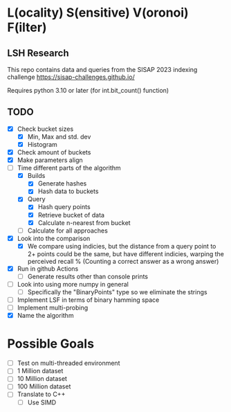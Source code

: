 # L(ocality) S(ensitive) V(oronoi) F(ilter)



## LSH Research

This repo contains data and queries from the SISAP 2023 indexing challenge https://sisap-challenges.github.io/

Requires python 3.10 or later (for int.bit_count() function)

## TODO

- [X] Check bucket sizes
  - [X] Min, Max and std. dev
  - [X] Histogram
- [X] Check amount of buckets
- [X] Make parameters align
- [ ] Time different parts of the algorithm
  - [X] Builds
    - [X] Generate hashes
    - [X] Hash data to buckets
  - [X] Query
    - [X] Hash query points
    - [X] Retrieve bucket of data
    - [X] Calculate n-nearest from bucket
  - [ ] Calculate for all approaches
- [X] Look into the comparison
  - [X] We compare using indicies, but the distance from a query point to 2+ points could be the same, but have different indicies, warping the perceived recall % (Counting a correct answer as a wrong answer)
- [X] Run in github Actions
  - [ ] Generate results other than console prints
- [ ] Look into using more numpy in general
  - [ ] Specifically the "BinaryPoints" type so we eliminate the strings
- [ ] Implement LSF in terms of binary hamming space
- [ ] Implement multi-probing
- [X] Name the algorithm

# Possible Goals
- [ ] Test on multi-threaded environment
- [ ] 1 Million dataset
- [ ] 10 Million dataset
- [ ] 100 Million dataset
- [ ] Translate to C++
  - [ ] Use SIMD